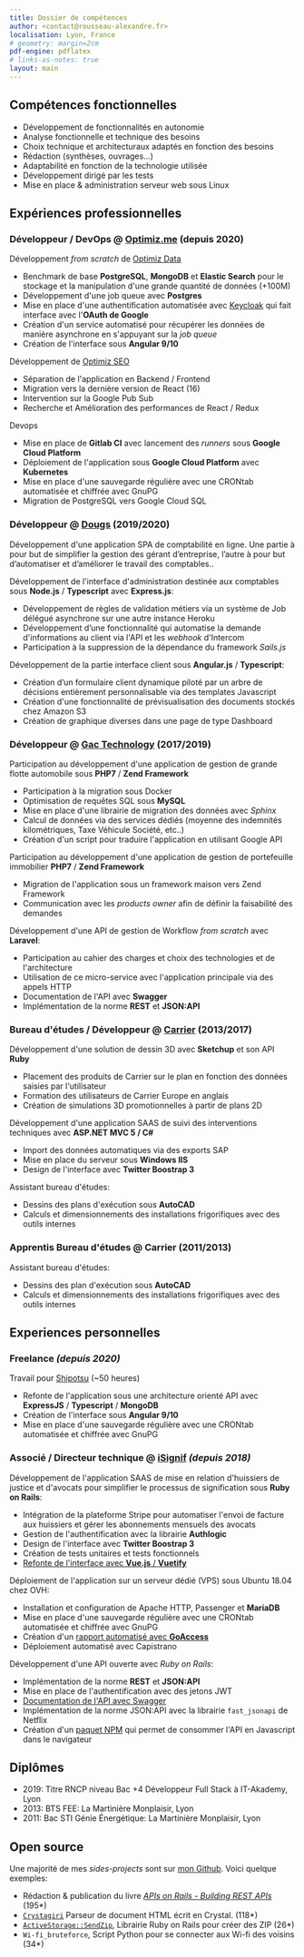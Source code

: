 ```yaml
---
title: Dossier de compétences
author: <contact@rousseau-alexandre.fr>
localisation: Lyon, France
# geometry: margin=2cm
pdf-engine: pdflatex
# links-as-notes: true
layout: main
---
```


## Compétences fonctionnelles

- Développement de fonctionnalités en autonomie
- Analyse fonctionnelle et technique des besoins
- Choix technique et architecturaux adaptés en fonction des besoins
- Rédaction (synthèses, ouvrages...)
- Adaptabilité en fonction de la technologie utilisée
- Développement dirigé par les tests
- Mise en place & administration serveur web sous Linux

## Expériences professionnelles

### Développeur / DevOps @ [Optimiz.me](https://optimiz.me/agence-referencement-lyon/) (depuis 2020)

Développement _from scratch_ de [Optimiz Data](https://data.optimiz.me/)

- Benchmark de base **PostgreSQL**, **MongoDB** et **Elastic Search** pour le stockage et la manipulation d'une grande quantité de données (+100M)
- Développement d'une job queue avec **Postgres**
- Mise en place d'une authentification automatisée avec [Keycloak](https://www.keycloak.org/) qui fait interface avec l'**OAuth de Google**
- Création d'un service automatisé pour récupérer les données de manière asynchrone en s'appuyant sur la _job queue_
- Création de l'interface sous **Angular 9/10**

Développement de [Optimiz SEO](https://data.optimiz.me/)

- Séparation de l'application en Backend / Frontend
- Migration vers la dernière version de React (16)
- Intervention sur la Google Pub Sub
- Recherche et Amélioration des performances de React / Redux

Devops

- Mise en place de **Gitlab CI** avec lancement des _runners_ sous **Google Cloud Platform**
- Déploiement de l'application sous **Google Cloud Platform** avec **Kubernetes**
- Mise en place d'une sauvegarde régulière avec une CRONtab automatisée et chiffrée avec GnuPG
- Migration de PostgreSQL vers Google Cloud SQL

### Développeur @ [Dougs](https://dougs.fr) (2019/2020)

Développement d'une application SPA de comptabilité en ligne. Une partie à pour but de simplifier la gestion des gérant d’entreprise, l’autre à pour but d’automatiser et d’améliorer le travail des comptables..

Développement de l'interface d'administration destinée aux comptables sous **Node.js** / **Typescript** avec **Express.js**:

- Développement de règles de validation métiers via un système de Job délégué asynchrone sur une autre instance Heroku
- Développement d’une fonctionnalité qui automatise la demande d'informations au client via l'API et les _webhook_ d'Intercom
- Participation à la suppression de la dépendance du framework _Sails.js_

Développement de la partie interface client sous **Angular.js** / **Typescript**:

- Création d’un formulaire client dynamique piloté par un arbre de décisions entièrement personnalisable via des templates Javascript
- Création d'une fonctionnalité de prévisualisation des documents stockés chez Amazon S3
- Création de graphique diverses dans une page de type Dashboard

### Développeur @ [Gac Technology](https://www.gac-technology.com) (2017/2019)

Participation au développement d'une application de gestion de grande flotte automobile sous **PHP7** / **Zend Framework**

- Participation à la migration sous Docker
- Optimisation de requêtes SQL sous **MySQL**
- Mise en place d'une librairie de migration des données avec _Sphinx_
- Calcul de données via des services dédiés (moyenne des indemnités kilométriques, Taxe Véhicule Société, etc..)
- Création d'un script pour traduire l'application en utilisant Google API

Participation au développement d'une application de gestion de portefeuille immobilier **PHP7** / **Zend Framework**

- Migration de l'application sous un framework maison vers Zend Framework
- Communication avec les _products owner_ afin de définir la faisabilité des demandes

Développement d'une API de gestion de Workflow _from scratch_ avec **Laravel**:

- Participation au cahier des charges et choix des technologies et de l'architecture
- Utilisation de ce micro-service avec l'application principale via des appels HTTP
- Documentation de l'API avec **Swagger**
- Implémentation de la norme **REST** et **JSON:API**

### Bureau d'études / Développeur @ [Carrier](http://www.carrier.fr) (2013/2017)

Développement d'une solution de dessin 3D avec **Sketchup** et son API **Ruby**

- Placement des produits de Carrier sur le plan en fonction des données saisies par l'utilisateur
- Formation des utilisateurs de Carrier Europe en anglais
- Création de simulations 3D promotionnelles à partir de plans 2D

Développement d'une application SAAS de suivi des interventions techniques avec **ASP.NET MVC 5 / C#**

- Import des données automatiques via des exports SAP
- Mise en place du serveur sous **Windows IIS**
- Design de l'interface avec **Twitter Boostrap 3**

Assistant bureau d'études:

- Dessins des plans d'exécution sous **AutoCAD**
- Calculs et dimensionnements des installations frigorifiques avec des outils internes

### Apprentis Bureau d'études @ Carrier (2011/2013)

Assistant bureau d'études:

- Dessins des plan d'exécution sous **AutoCAD**
- Calculs et dimensionnements des installations frigorifiques avec des outils internes

## Experiences personnelles

### Freelance _(depuis 2020)_

Travail pour [Shipotsu](https://www.shipotsu.com/) (~50 heures)

- Refonte de l'application sous une architecture orienté API avec **ExpressJS** / **Typescript** / **MongoDB**
- Création de l'interface sous **Angular 9/10**
- Mise en place d'une sauvegarde régulière avec une CRONtab automatisée et chiffrée avec GnuPG

### Associé / Directeur technique @ [iSignif](https://isignif.fr) _(depuis 2018)_

Développement de l'application SAAS de mise en relation d'huissiers de justice et d'avocats pour simplifier le processus de signification sous **Ruby on Rails**:

- Intégration de la plateforme Stripe pour automatiser l'envoi de facture aux huissiers et gérer les abonnements mensuels des avocats
- Gestion de l'authentification avec la librairie **Authlogic**
- Design de l'interface avec **Twitter Boostrap 3**
- Création de tests unitaires et tests fonctionnels
- [Refonte de l'interface avec **Vue.js** / **Vuetify**](https://github.com/isignif/vue-app/)

Déploiement de l'application sur un serveur dédié (VPS) sous Ubuntu 18.04 chez OVH:

- Installation et configuration de Apache HTTP, Passenger et **MariaDB**
- Mise en place d'une sauvegarde régulière avec une CRONtab automatisée et chiffrée avec GnuPG
- Création d'un [rapport automatisé avec **GoAccess**](https://rousseau-alexandre.fr/devops/2020/03/02/automatic-report-with-goaccess.html)
- Déploiement automatisé avec Capistrano

Développement d'une API ouverte avec _Ruby on Rails_:

- Implémentation de la norme **REST** et **JSON:API**
- Mise en place de l'authentification avec des jetons JWT
- [Documentation de l'API avec Swagger](https://github.com/isignif/openapi-definition)
- Implémentation de la norme JSON:API avec la librairie `fast_jsonapi` de Netflix
- Création d'un [paquet NPM](https://github.com/isignif/isignif-client) qui permet de consommer l'API en Javascript dans le navigateur

## Diplômes

- 2019: Titre RNCP niveau Bac +4 Développeur Full Stack à IT-Akademy, Lyon
- 2013: BTS FEE: La Martinière Monplaisir, Lyon
- 2011: Bac STI Génie Énergétique: La Martinière Monplaisir, Lyon

## Open source

Une majorité de mes _sides-projects_ sont sur [mon Github](https://github.com/madeindjs). Voici quelque exemples:

- Rédaction & publication du livre [_APIs on Rails - Building REST APIs_](https://leanpub.com/apionrails6) (195\*)
- [`Crystagiri`](https://github.com/madeindjs/Crystagiri) Parseur de document HTML écrit en Crystal. (118\*)
- [`ActiveStorage::SendZip`](https://github.com/madeindjs/active_storage-send_zip), Librairie Ruby on Rails pour créer des ZIP (26\*)
- `Wi-fi_bruteforce`, Script Python pour se connecter aux Wi-fi des voisins (34\*)

<!-- ## LIENS

- https://rousseau-alexandre.fr
- https://www.linkedin.com/in/alexandre-r-a55a9464/ -->
